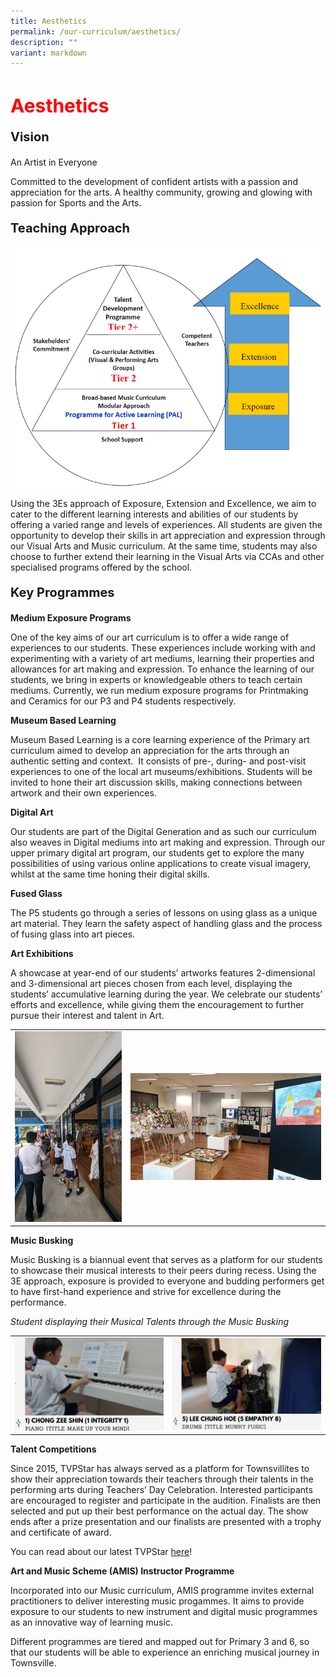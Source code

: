 ```yaml
---
title: Aesthetics
permalink: /our-curriculum/aesthetics/
description: ""
variant: markdown
---
```

<h1 style="color:red;font-size:30px">Aesthetics</h1>

<p style="font-size:20px"><strong>Vision</strong></p>An Artist in Everyone

Committed to the development of confident artists with a passion and appreciation for the arts. A healthy community, growing and glowing with passion for Sports and the Arts.


<p style="font-size:20px"><strong>Teaching Approach</strong></p>

![](/images/Aesthetics/Aesthetic.png)

Using the 3Es approach of Exposure, Extension and Excellence, we aim to cater to the different learning interests and abilities of our students by offering a varied range and levels of experiences. All students are given the&nbsp; opportunity to develop their skills in art appreciation and expression through our Visual Arts and Music curriculum. At the same time, students may also choose to further extend their learning in the Visual Arts via CCAs and other specialised programs offered by the school.

<p style="font-size:20px"><strong>Key Programmes</strong></p>

**Medium Exposure Programs**

One of the key aims of our art curriculum is to offer a wide range of experiences to our students. These experiences include working with and experimenting with a variety of art mediums, learning their properties and allowances for art making and expression. To enhance the learning of our students, we bring in experts or knowledgeable others to teach certain mediums. Currently, we run medium exposure programs for Printmaking and Ceramics for our P3 and P4 students respectively.

**Museum Based Learning**

Museum Based Learning is a core learning experience of the Primary art curriculum aimed to develop an appreciation for the arts through an authentic setting and context.&nbsp; It consists of pre-, during- and post-visit experiences to one of the local art museums/exhibitions. Students will be invited to hone their art discussion skills, making connections between artwork and their own experiences.

**Digital Art**

Our students are part of the Digital Generation and as such our curriculum also weaves in Digital mediums into art making and expression. Through our upper primary digital art program, our students get to explore the many possibilities of using various online applications to create visual imagery, whilst at the same time honing their digital skills.

**Fused Glass**

The P5 students go through a series of lessons on using glass as a unique art material. They learn the safety aspect of handling glass and the process of fusing glass into art pieces.


**Art Exhibitions**

A showcase at year-end of our students’ artworks features 2-dimensional and 3-dimensional art pieces chosen from each level, displaying the students’ accumulative learning during the year. We celebrate our students’ efforts and excellence, while giving them the encouragement to further pursue their interest and talent in Art.

<table>
<tbody>
  <tr>
    <td>
			<img src="/images/Aesthetics/aesthetics1.jpg"></td>
		<td><img src="/images/Aesthetics/aesthetics2.jpg"></td>
  </tr>
</tbody>
</table>


**Music Busking**

Music Busking is a biannual event that serves as a platform for our students to showcase their musical interests to their peers during recess. Using the 3E approach, exposure is provided to everyone and budding performers get to have first-hand experience and strive for excellence during the performance.

*Student displaying their Musical Talents through the Music Busking*

<table>
<tbody>
  <tr>
    <td>
			<img src="/images/Aesthetics/aesthetics3.png"></td>
		<td><img src="/images/Aesthetics/aesthetics4.png"></td>
  </tr>
</tbody>
</table>


**Talent Competitions**

Since 2015, TVPStar has always served as a platform for Townsvillites to show their appreciation towards their teachers through their talents in the performing arts during Teachers’ Day Celebration. Interested participants are encouraged to register and participate in the audition. Finalists are then selected and put up their best performance on the actual day. The show ends after a prize presentation and our finalists are presented with a trophy and certificate of award.

You can read about our latest TVPStar [here](/tvpstar-teacher-s-day-2024/)!

**Art and Music Scheme (AMIS) Instructor Programme**

Incorporated into our Music curriculum, AMIS programme invites external practitioners to deliver interesting music progammes. It aims to provide exposure to our students to new instrument and digital music programmes as an innovative way of learning music.

Different programmes are tiered and mapped out for Primary 3 and 6, so that our students will be able to experience an enriching musical journey in Townsville.